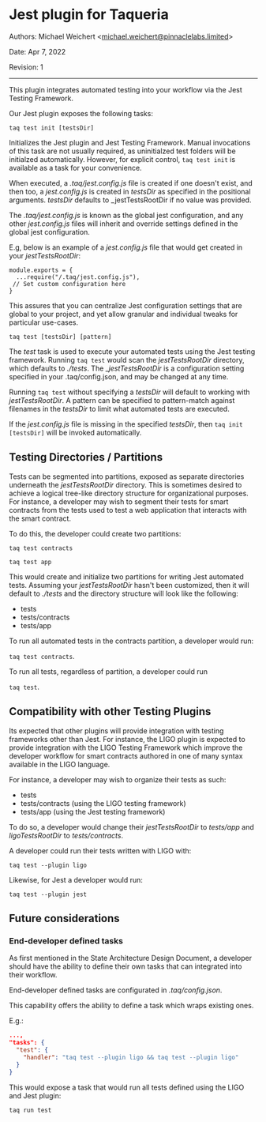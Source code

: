 # Jest plugin for Taqueria

Authors:    Michael Weichert <<michael.weichert@pinnaclelabs.limited>>

Date:       Apr 7, 2022

Revision:   1

---

This plugin integrates automated testing into your workflow via the Jest Testing Framework.

Our Jest plugin exposes the following tasks:

`taq test init [testsDir]`

Initializes the Jest plugin and Jest Testing Framework. Manual invocations of this task are not usually required, as uninitialzed test folders will be initialzed automatically. However, for explicit control, `taq test init` is available as a task for your convenience.

When executed, a _.taq/jest.config.js_ file is created if one doesn't exist, and then too, a _jest.config.js_ is created in _testsDir_ as specified in the positional arguments. _testsDir_ defaults to _jestTestsRootDir if no value was provided.

The _.taq/jest.config.js_ is known as the global jest configuration, and any other _jest.config.js_ files will inherit and override settings defined in the global jest configuration.

E.g, below is an example of a _jest.config.js_ file that would get created in your _jestTestsRootDir_:
```
module.exports = {
  ...require("/.taq/jest.config.js"),
 // Set custom configuration here
}
```

This assures that you can centralize Jest configuration settings that are global to your project, and yet allow granular and individual tweaks for particular use-cases.


`taq test [testsDir] [pattern]`

The _test_ task is used to execute your automated tests using the Jest testing framework. Running `taq test` would scan the _jestTestsRootDir_ directory, which defaults to _./tests_. The __jestTestsRootDir_ is a configuration setting specified in your .taq/config.json, and may be changed at any time.

Running `taq test` without specifying a _testsDir_ will default to working with _jestTestsRootDir_. A pattern can be specified to pattern-match against filenames in the _testsDir_ to limit what automated tests are executed.

If the _jest.config.js_ file is missing in the specified _testsDir_, then `taq init [testsDir]` will be invoked automatically.

## Testing Directories / Partitions

Tests can be segmented into partitions, exposed as separate directories underneath the _jestTestsRootDir_ directory. This is sometimes desired to achieve a logical tree-like directory structure for organizational purposes. For instance, a developer may wish to segment their tests for smart contracts from the tests used to test a web application that interacts with the smart contract.

To do this, the developer could create two partitions:

`taq test contracts`

`taq test app`

This would create and initialize two partitions for writing Jest automated tests. Assuming your _jestTestsRootDir_ hasn't been customized, then it will default to _./tests_ and the directory structure will look like the following:
- tests
- tests/contracts
- tests/app

To run all automated tests in the contracts partition, a developer would run:

`taq test contracts`.

To run all tests, regardless of partition, a developer could run

`taq test`.

## Compatibility with other Testing Plugins

Its expected that other plugins will provide integration with testing frameworks other than Jest. For instance, the LIGO plugin is expected to provide integration with the LIGO Testing Framework which improve the developer workflow for smart contracts authored in one of many syntax available in the LIGO language.

For instance, a developer may wish to organize their tests as such:
- tests
- tests/contracts (using the LIGO testing framework)
- tests/app (using the Jest testing framework)

To do so, a developer would change their _jestTestsRootDir_ to _tests/app_ and _ligoTestsRootDir_ to _tests/contracts_.

A developer could run their tests written with LIGO with:

`taq test --plugin ligo`

Likewise, for Jest a developer would run:

`taq test --plugin jest`

## Future considerations

### End-developer defined tasks

As first mentioned in the State Architecture Design Document, a developer should have the ability to define their own tasks that can integrated into their workflow.

End-developer defined tasks are configurated in _.taq/config.json_.

This capability offers the ability to define a task which wraps existing ones.

E.g.:

```json
...,
"tasks": {
  "test": {
    "handler": "taq test --plugin ligo && taq test --plugin ligo"
  }
} 
```

This would expose a task that would run all tests defined using the LIGO and Jest plugin:

`taq run test`